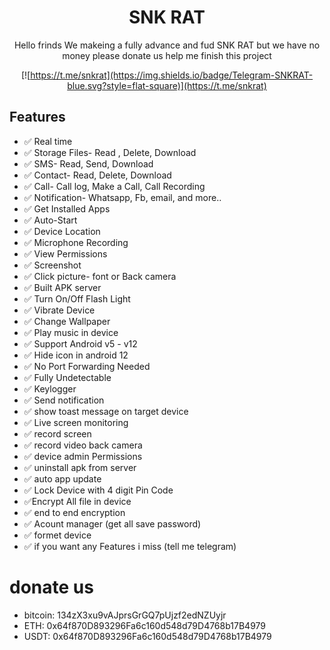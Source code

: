 <div align="center">
  
# SNK RAT

Hello frinds We makeing a fully advance and fud SNK RAT but we have no money please donate us help me finish this project



[![https://t.me/snkrat](https://img.shields.io/badge/Telegram-SNKRAT-blue.svg?style=flat-square)](https://t.me/snkrat)

</div>

## Features
- ✅ Real time
- ✅ Storage Files- Read , Delete, Download
- ✅  SMS-  Read, Send, Download
- ✅ Contact- Read, Delete, Download
- ✅ Call- Call log, Make a Call, Call Recording
- ✅ Notification- Whatsapp, Fb, email, and more..
- ✅ Get Installed Apps
- ✅ Auto-Start
- ✅ Device Location
- ✅ Microphone Recording
- ✅ View Permissions
- ✅ Screenshot
- ✅ Click picture- font or Back camera
- ✅ Built APK server
- ✅ Turn On/Off Flash Light
- ✅ Vibrate Device
- ✅ Change Wallpaper
- ✅ Play music in device
- ✅ Support Android v5 - v12
- ✅ Hide icon in android 12
- ✅ No Port Forwarding Needed
- ✅ Fully Undetectable
- ✅ Keylogger
- ✅ Send notification 
- ✅  show toast message on target device
- ✅ Live screen monitoring
- ✅ record screen
- ✅ record video back camera
- ✅ device admin Permissions
- ✅ uninstall apk from server
- ✅ auto app update
- ✅ Lock Device with 4 digit Pin Code
- ✅Encrypt All file in device
- ✅ end to end encryption
- ✅ Acount manager (get all save password)
- ✅ formet device
- ✅ if you want any Features i miss (tell me telegram)

# donate us
- bitcoin: 134zX3xu9vAJprsGrGQ7pUjzf2edNZUyjr
- ETH:  0x64f870D893296Fa6c160d548d79D4768b17B4979
- USDT: 0x64f870D893296Fa6c160d548d79D4768b17B4979

